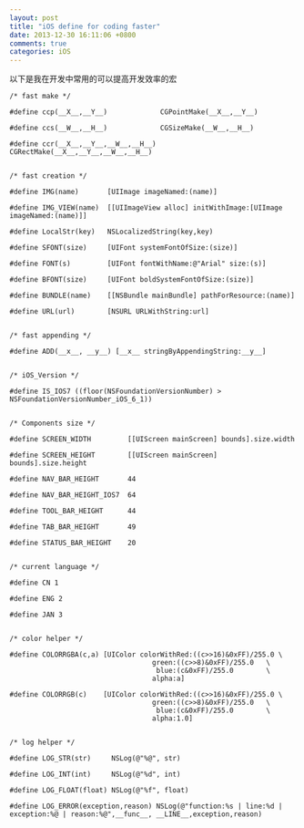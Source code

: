 ```yaml
---
layout: post
title: "iOS define for coding faster"
date: 2013-12-30 16:11:06 +0800
comments: true
categories: iOS
---
```


以下是我在开发中常用的可以提高开发效率的宏


 	/* fast make */
 
 	#define ccp(__X__,__Y__)             CGPointMake(__X__,__Y__)
 
 	#define ccs(__W__,__H__)             CGSizeMake(__W__,__H__)
 
 	#define ccr(__X__,__Y__,__W__,__H__) CGRectMake(__X__,__Y__,__W__,__H__)


 	/* fast creation */
 
 	#define IMG(name)       [UIImage imageNamed:(name)]
 
	#define IMG_VIEW(name)  [[UIImageView alloc] initWithImage:[UIImage imageNamed:(name)]]
 
	#define LocalStr(key)   NSLocalizedString(key,key)
 
	#define SFONT(size)     [UIFont systemFontOfSize:(size)]
 
 	#define FONT(s)         [UIFont fontWithName:@"Arial" size:(s)]
 
 	#define BFONT(size)     [UIFont boldSystemFontOfSize:(size)]
 
 	#define BUNDLE(name)    [[NSBundle mainBundle] pathForResource:(name)]
 
 	#define URL(url)        [NSURL URLWithString:url]
 	
 	
 	/* fast appending */
 	
 	#define ADD(__x__, __y__) [__x__ stringByAppendingString:__y__]


 	/* iOS_Version */
 
 	#define IS_IOS7 ((floor(NSFoundationVersionNumber) > NSFoundationVersionNumber_iOS_6_1))


 	/* Components size */
 	
 	#define SCREEN_WIDTH         [[UIScreen mainScreen] bounds].size.width
 
 	#define SCREEN_HEIGHT        [[UIScreen mainScreen] bounds].size.height
 
 	#define NAV_BAR_HEIGHT       44
 
 	#define NAV_BAR_HEIGHT_IOS7  64
 
 	#define TOOL_BAR_HEIGHT      44
 
 	#define TAB_BAR_HEIGHT       49
 
 	#define STATUS_BAR_HEIGHT    20


 	/* current language */
 
 	#define CN 1
 
 	#define ENG 2
 
 	#define JAN 3


 	/* color helper */
 
 	#define COLORRGBA(c,a) [UIColor colorWithRed:((c>>16)&0xFF)/255.0 \
                                       green:((c>>8)&0xFF)/255.0   \
                                        blue:(c&0xFF)/255.0        \
                                       alpha:a]
                                       
 	#define COLORRGB(c)    [UIColor colorWithRed:((c>>16)&0xFF)/255.0 \
                                       green:((c>>8)&0xFF)/255.0   \
                                        blue:(c&0xFF)/255.0        \
                                       alpha:1.0]

 	
 	/* log helper */
 
 	#define LOG_STR(str)     NSLog(@"%@", str)
 
 	#define LOG_INT(int)     NSLog(@"%d", int)
 
	#define LOG_FLOAT(float) NSLog(@"%f", float)
 
 	#define LOG_ERROR(exception,reason) NSLog(@"function:%s | line:%d | exception:%@ | reason:%@",__func__, __LINE__,exception,reason)

